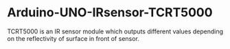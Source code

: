 # Arduino-UNO-IRsensor-TCRT5000

TCRT5000 is an IR sensor module which outputs different values depending on the reflectivity of surface in front of sensor.
